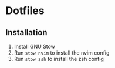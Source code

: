 # Dotfiles

## Installation

1. Install GNU Stow
2. Run `stow nvim` to install the nvim config
3. Run `stow zsh` to install the zsh config
